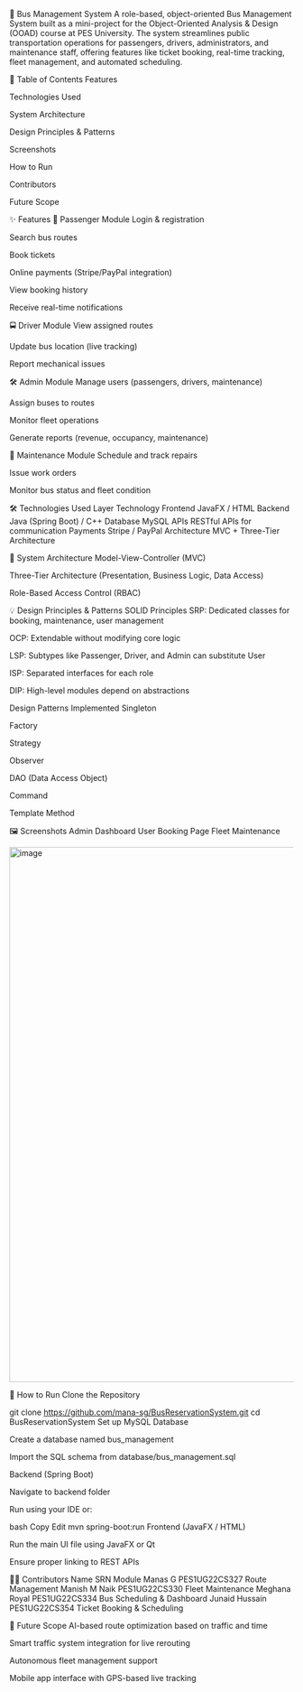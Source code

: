🚌 Bus Management System
A role-based, object-oriented Bus Management System built as a mini-project for the Object-Oriented Analysis & Design (OOAD) course at PES University. The system streamlines public transportation operations for passengers, drivers, administrators, and maintenance staff, offering features like ticket booking, real-time tracking, fleet management, and automated scheduling.

📌 Table of Contents
Features

Technologies Used

System Architecture

Design Principles & Patterns

Screenshots

How to Run

Contributors

Future Scope

✨ Features
👤 Passenger Module
Login & registration

Search bus routes

Book tickets

Online payments (Stripe/PayPal integration)

View booking history

Receive real-time notifications

🚍 Driver Module
View assigned routes

Update bus location (live tracking)

Report mechanical issues

🛠️ Admin Module
Manage users (passengers, drivers, maintenance)

Assign buses to routes

Monitor fleet operations

Generate reports (revenue, occupancy, maintenance)

🧰 Maintenance Module
Schedule and track repairs

Issue work orders

Monitor bus status and fleet condition

🛠️ Technologies Used
Layer	Technology
Frontend	JavaFX / HTML
Backend	Java (Spring Boot) / C++
Database	MySQL
APIs	RESTful APIs for communication
Payments	Stripe / PayPal
Architecture	MVC + Three-Tier Architecture

🧠 System Architecture
Model-View-Controller (MVC)

Three-Tier Architecture (Presentation, Business Logic, Data Access)

Role-Based Access Control (RBAC)

💡 Design Principles & Patterns
SOLID Principles
SRP: Dedicated classes for booking, maintenance, user management

OCP: Extendable without modifying core logic

LSP: Subtypes like Passenger, Driver, and Admin can substitute User

ISP: Separated interfaces for each role

DIP: High-level modules depend on abstractions

Design Patterns Implemented
Singleton

Factory

Strategy

Observer

DAO (Data Access Object)

Command

Template Method

🖼️ Screenshots
Admin Dashboard	User Booking Page	Fleet Maintenance


<img width="1918" height="948" alt="image" src="https://github.com/user-attachments/assets/654c2c52-5a67-40fa-bd0c-e84803f24f95" />


🚀 How to Run
Clone the Repository


git clone https://github.com/mana-sg/BusReservationSystem.git
cd BusReservationSystem
Set up MySQL Database

Create a database named bus_management

Import the SQL schema from database/bus_management.sql

Backend (Spring Boot)

Navigate to backend folder

Run using your IDE or:

bash
Copy
Edit
mvn spring-boot:run
Frontend (JavaFX / HTML)

Run the main UI file using JavaFX or Qt

Ensure proper linking to REST APIs

👨‍💻 Contributors
Name	SRN	Module
Manas G	PES1UG22CS327	Route Management
Manish M Naik	PES1UG22CS330	Fleet Maintenance
Meghana Royal	PES1UG22CS334	Bus Scheduling & Dashboard
Junaid Hussain	PES1UG22CS354	Ticket Booking & Scheduling

🔭 Future Scope
AI-based route optimization based on traffic and time

Smart traffic system integration for live rerouting

Autonomous fleet management support

Mobile app interface with GPS-based live tracking

